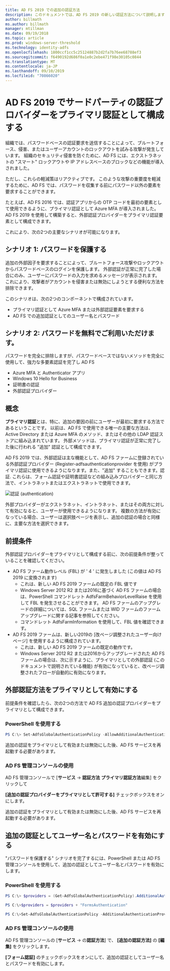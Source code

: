 ```yaml
---
title: AD FS 2019 での追加の認証方法
description: このドキュメントでは、AD FS 2019 の新しい認証方法について説明します。
author: billmath
ms.author: billmath
manager: mtillman
ms.date: 09/19/2018
ms.topic: article
ms.prod: windows-server-threshold
ms.technology: identity-adfs
ms.openlocfilehash: 1800ccf1cc5c25124887b2d2fa7b76ee68788ef3
ms.sourcegitcommit: f6490192d686f0a1e0c2ebe471f98e30105c0844
ms.translationtype: MT
ms.contentlocale: ja-JP
ms.lasthandoff: 09/10/2019
ms.locfileid: "70866020"
---
```

# <a name="configure-3rd-party-authentication-providers-as-primary-authentication-in-ad-fs-2019"></a>AD FS 2019 でサードパーティの認証プロバイダーをプライマリ認証として構成する


組織では、パスワードベースの認証要求を送信することによって、ブルートフォース、侵害、またはユーザーアカウントのロックアウトを試みる攻撃が発生しています。  組織のセキュリティ侵害を防ぐために、AD FS には、エクストラネットの "スマート" ロックアウトや IP アドレスベースのブロックなどの機能が導入されました。  

ただし、これらの軽減策はリアクティブです。  このような攻撃の重要度を軽減するために、AD FS では、パスワードを収集する前にパスワード以外の要素を要求することができます。  

たとえば、AD FS 2016 では、認証アプリからの OTP コードを最初の要素として使用できるように、プライマリ認証として Azure MFA が導入されました。
AD FS 2019 を使用して構築すると、外部認証プロバイダーをプライマリ認証要素として構成できます。

これにより、次の2つの主要なシナリオが可能になります。

## <a name="scenario-1-protect-the-password"></a>シナリオ 1: パスワードを保護する
追加の外部因子を要求することによって、ブルートフォース攻撃やロックアウトからパスワードベースのログインを保護します。  外部認証が正常に完了した場合にのみ、ユーザーにパスワードの入力を求めるメッセージが表示されます。  これにより、攻撃者がアカウントを侵害または無効にしようとする便利な方法を排除できます。

このシナリオは、次の2つのコンポーネントで構成されています。
- プライマリ認証として Azure MFA または外部認証要素を要求する
- AD FS での追加認証としてのユーザー名とパスワード

## <a name="scenario-2-password-free"></a>シナリオ 2: パスワードを無料でご利用いただけます。
パスワードを完全に排除しますが、パスワードベースではないメソッドを完全に使用して、強力な多要素認証を完了し AD FS
- Azure MFA と Authenticator アプリ
- Windows 10 Hello for Business
- 証明書の認証
- 外部認証プロバイダー

## <a name="concepts"></a>概念
**プライマリ認証**とは、特に、追加の要因の前にユーザーが最初に要求する方法であるということです。  以前は、AD FS で使用できる唯一の主要な方法は、Active Directory または Azure MFA のメソッド、またはその他の LDAP 認証ストアに組み込まれています。  外部メソッドは、プライマリ認証が正常に完了した後に行われる "追加" 認証として構成できます。

AD FS 2019 では、外部認証は主な機能として、AD FS ファームに登録されている外部認証プロバイダー (Register-adfsauthenticationprovider を使用) がプライマリ認証に使用できるようになります。また、"追加" することもできます。認証. これらは、フォーム認証や証明書認証などの組み込みプロバイダーと同じ方法で、イントラネットまたはエクストラネットで使用できます。

![認証 (authentication)](media/Additional-Authentication-Methods-AD-FS/auth1.png)

外部プロバイダーがエクストラネット、イントラネット、またはその両方に対して有効になると、ユーザーが使用できるようになります。  複数の方法が有効になっている場合、ユーザーは選択肢ページを表示し、追加の認証の場合と同様に、主要な方法を選択できます。

## <a name="pre-requisites"></a>前提条件
外部認証プロバイダーをプライマリとして構成する前に、次の前提条件が整っていることを確認してください。
- AD FS ファーム動作レベル (FBL) が ' 4 ' に発生しました (この値は AD FS 2019 に変換されます)
    - これは、新しい AD FS 2019 ファームの既定の FBL 値です
    - Windows Server 2012 R2 または2016に基づく AD FS ファームの場合は、PowerShell コマンドレット AdfsFarmBehaviorLevelRaise を使用して FBL を発生させることができます。  AD FS ファームのアップグレードの詳細については、SQL ファームまたは WID ファームのファームアップグレードに関する記事を参照してください。 
    - コマンドレット AdfsFarmInformation を使用して、FBL 値を確認できます。
- AD FS 2019 ファームは、新しい2019の [改ページ調整されたユーザー向けページ] を使用するように構成されています。
    - これは、新しい AD FS 2019 ファームの既定の動作です。
    - Windows Server 2012 R2 または2016からアップグレードされた AD FS ファームの場合は、次に示すように、プライマリとしての外部認証 (このドキュメントで説明されている機能) が有効になっていると、改ページ調整されたフローが自動的に有効になります。

## <a name="enable-external-authentication-methods-as-primary"></a>外部認証方法をプライマリとして有効にする
前提条件を確認したら、次の2つの方法で AD FS 追加の認証プロバイダーをプライマリとして構成できます。

### <a name="using-powershell"></a>PowerShell を使用する


```powershell
PS C:\> Set-AdfsGlobalAuthenticationPolicy -AllowAdditionalAuthenticationAsPrimary $true
``` 


追加の認証をプライマリとして有効または無効にした後、AD FS サービスを再起動する必要があります。

### <a name="using-the-ad-fs-management-console"></a>AD FS 管理コンソールの使用
AD FS 管理コンソールで [**サービス** -> **認証方法** **プライマリ認証方法**編集] をクリックして

**[追加の認証プロバイダーをプライマリとして許可する]** チェックボックスをオンにします。

追加の認証をプライマリとして有効または無効にした後、AD FS サービスを再起動する必要があります。

## <a name="enable-username-and-password-as-additional-authentication"></a>追加の認証としてユーザー名とパスワードを有効にする
"パスワードを保護する" シナリオを完了するには、PowerShell または AD FS 管理コンソールを使用して、追加の認証としてユーザー名とパスワードを有効にします。
### <a name="using-powershell"></a>PowerShell を使用する



```powershell
PS C:\> $providers = (Get-AdfsGlobalAuthenticationPolicy).AdditionalAuthenticationProvider

PS C:\>$providers = $providers + "FormsAuthentication"

PS C:\>Set-AdfsGlobalAuthenticationPolicy -AdditionalAuthenticationProvider $providers
``` 

### <a name="using-the-ad-fs-management-console"></a>AD FS 管理コンソールの使用
AD FS 管理コンソールの [**サービス** -> の**認証方法**] で、 **[追加の認証方法]** の **[編集]** をクリックします。

**[フォーム認証]** のチェックボックスをオンにして、追加の認証としてユーザー名とパスワードを有効にします。
